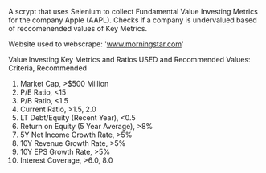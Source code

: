 A scrypt that uses Selenium to collect Fundamental Value Investing Metrics for the company Apple (AAPL).
Checks if a company is undervalued based of reccomenended values of Key Metrics.

Website used to webscrape: 'www.morningstar.com'

Value Investing Key Metrics and Ratios USED and Recommended Values:
Criteria,                               Recommended
1. Market Cap,                          >$500 Million
2. P/E Ratio,                           <15
3. P/B Ratio,                           <1.5
4. Current Ratio,                       >1.5, 2.0
5. LT Debt/Equity (Recent Year),        <0.5
6. Return on Equity (5 Year Average),   >8%
7. 5Y Net Income Growth Rate,           >5%
8. 10Y Revenue Growth Rate,             >5%
9. 10Y EPS Growth Rate,                 >5%
10. Interest Coverage,                  >6.0, 8.0
